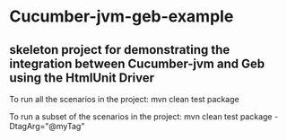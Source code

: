 Cucumber-jvm-geb-example
==

skeleton project for demonstrating the integration between Cucumber-jvm and Geb using the HtmlUnit Driver
--

To run all the scenarios in the project: 
mvn clean test package

To run a subset of the scenarios in the project: 
mvn clean test package -DtagArg="@myTag"

